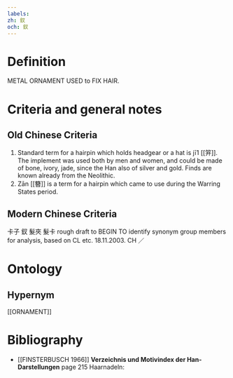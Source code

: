 ```yaml
---
labels: 
zh: 釵
och: 釵
---
```


# Definition
METAL ORNAMENT USED to FIX HAIR.
# Criteria and general notes
## Old Chinese Criteria
1. Standard term for a hairpin which holds headgear or a hat is jī1 [[笄]]. The implement was used both by men and women, and could be made of bone, ivory, jade, since the Han also of silver and gold. Finds are known already from the Neolithic.
2. Zān [[簪]] is a term for a hairpin which came to use during the Warring States period.
## Modern Chinese Criteria
卡子
釵
髮夾
髮卡
rough draft to BEGIN TO identify synonym group members for analysis, based on CL etc. 18.11.2003. CH ／
# Ontology

## Hypernym
[[ORNAMENT]]
# Bibliography
- [[FINSTERBUSCH 1966]]
**Verzeichnis und Motivindex der Han-Darstellungen** page 215
Haarnadeln: